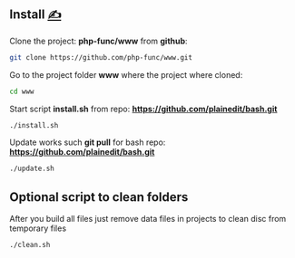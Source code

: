 
## Install [<span style='font-size:20px;'>&#x270D;</span>](https://github.com/php-func/www/edit/main/DOCS/INSTALL.md)


Clone the project: **php-func/www** from **github**:
```bash
git clone https://github.com/php-func/www.git
```


Go to the project folder **www** where the project where cloned:
```bash
cd www
```

Start script **install.sh**  from repo: **https://github.com/plainedit/bash.git**
```bash
./install.sh
```

Update works such **git pull** for bash repo: **https://github.com/plainedit/bash.git**
```bash
./update.sh
```


## Optional script to clean folders

After you build all files just remove data files in projects to clean disc from temporary files
```bash
./clean.sh
```


